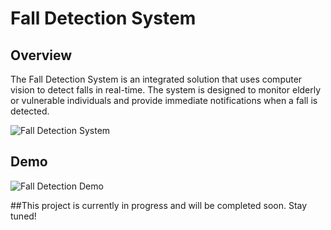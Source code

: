# Fall Detection System

## Overview

The Fall Detection System is an integrated solution that uses computer vision to detect falls in real-time. The system is designed to monitor elderly or vulnerable individuals and provide immediate notifications when a fall is detected.

![Fall Detection System](https://placehold.co/800x400?text=Fall+Detection+System)

## Demo

![Fall Detection Demo](/images/fall_detection_demo.gif)

##This project is currently in progress and will be completed soon. Stay tuned! 



